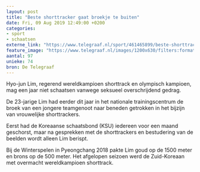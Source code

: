 ```yaml
---
layout: post
title: "Beste shorttracker gaat broekje te buiten"
date: Fri, 09 Aug 2019 12:49:00 +0200
categories: 
- sport 
- schaatsen 
externe_link: "https://www.telegraaf.nl/sport/461465899/beste-shorttracker-gaat-broekje-te-buiten"
feature_image: "https://www.telegraaf.nl/images/1200x630/filters:format(jpeg):quality(80)/cdn-kiosk-api.telegraaf.nl/dd53e06c-baa4-11e9-bebb-0255c322e81b.jpg"
aantal: 97
unieke: 74
bron: De Telegraaf
---
```


<p class="intro">Hyo-jun Lim, regerend wereldkampioen shorttrack en olympisch kampioen, mag een jaar niet schaatsen vanwege seksueel overschrijdend gedrag.</p> <p>De 23-jarige Lim had eerder dit jaar in het nationale trainingscentrum de broek van een jongere teamgenoot naar beneden getrokken in het bijzijn van vrouwelijke shorttrackers.</p><p>Eerst had de Koreaanse schaatsbond (KSU) iedereen voor een maand geschorst, maar na gesprekken met de shorttrackers en bestudering van de beelden wordt alleen Lim berispt.</p><p>Bij de Winterspelen in Pyeongchang 2018 pakte Lim goud op de 1500 meter en brons op de 500 meter. Het afgelopen seizoen werd de Zuid-Koreaan met overmacht wereldkampioen shorttrack.</p>
